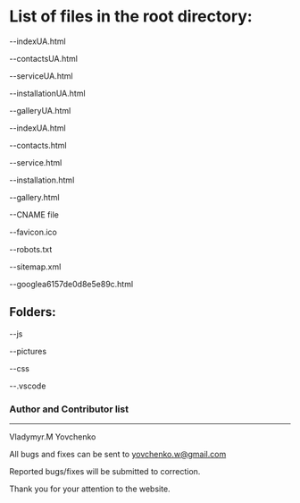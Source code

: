 # List of files in the root directory:
--indexUA.html 

--contactsUA.html

--serviceUA.html

--installationUA.html

--galleryUA.html

--indexUA.html 

--contacts.html

--service.html

--installation.html

--gallery.html

--CNAME file

--favicon.ico

--robots.txt

--sitemap.xml

--googlea6157de0d8e5e89c.html

## Folders:

--js

--pictures

--css

--.vscode

### Author and Contributor list 
---------------------------
Vladymyr.M Yovchenko

All bugs and fixes can be sent to yovchenko.w@gmail.com

Reported bugs/fixes will be submitted to correction.

Thank you for your attention to the website.
